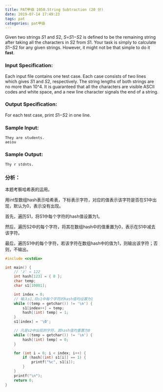 ```yaml
---
title: PAT甲级 1050.String Subtraction (20 分)
date: 2019-07-14 17:49:23
tags: pat
categories: pat甲级
---
```


Given two strings *S*1 and *S*2, *S*=*S*1−*S*2 is defined to be the remaining string after taking all the characters in *S*2 from *S*1. Your task is simply to calculate *S*1−*S*2 for any given strings. However, it might not be that simple to do it **fast**.

<!--more-->

### Input Specification:

Each input file contains one test case. Each case consists of two lines which gives *S*1 and *S*2, respectively. The string lengths of both strings are no more than 10^4. It is guaranteed that all the characters are visible ASCII codes and white space, and a new line character signals the end of a string.

### Output Specification:

For each test case, print *S*1−*S*2 in one line.

### Sample Input:

```in
They are students.
aeiou
```

### Sample Output:

```out
Thy r stdnts.
```

### 分析：

本题考察哈希表的运用。

用int型数组hash表示哈希表，下标表示字符，对应的值表示该字符是否在S1中出现，默认为0，表示没有出现。

首先，遍历S1，将S1中每个字符的hash值设置为1。

然后，遍历S2中的每个字符，将其在数组hash中的值重置为0，表示在S1中减去该字符。

最后，遍历S1中的每个字符，若该字符在数组hash中的值为1，则输出该字符；否则，不输出。

```c++
#include <cstdio>

int main() {
	// 'z' = 122
	int hash[123] = { 0 };
	char temp;
	char s1[10001];

	int index = 0;
	// 输入s1,将s1中每个字符的hash值均设置为1
	while ((temp = getchar()) != '\n') {
		s1[index++] = temp;
		hash[(int) temp] = 1;
	}
	s1[index] = '\0';

	// 凡是s2中出现的字符，其hash值均重置为0
	while ((temp = getchar()) != '\n') {
		hash[(int) temp] = 0;
	}

	for (int i = 0; i < index; i++) {
		if (hash[(int) s1[i]] == 1) {
			printf("%c", s1[i]);
		}
	}
	printf("\n");
	return 0;
}
```


